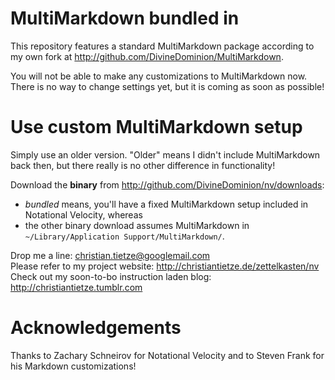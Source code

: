 MultiMarkdown bundled in
========================

This repository features a standard MultiMarkdown package according to my own fork at <http://github.com/DivineDominion/MultiMarkdown>.

You will not be able to make any customizations to MultiMarkdown now.  There is no way to change settings yet, but it is coming as soon as possible!

Use custom MultiMarkdown setup
==============================

Simply use an older version.  "Older" means I didn't include MultiMarkdown back then, but there really is no other difference in functionality!

Download the **binary** from <http://github.com/DivineDominion/nv/downloads>:

*	_bundled_ means, you'll have a fixed MultiMarkdown setup included in
	Notational Velocity, whereas
*	the other binary download assumes MultiMarkdown in 
	`~/Library/Application Support/MultiMarkdown/`.

Drop me a line: christian.tietze@googlemail.com  
Please refer to my project website: <http://christiantietze.de/zettelkasten/nv>  
Check out my soon-to-bo instruction laden blog: <http://christiantietze.tumblr.com>

Acknowledgements
================

Thanks to Zachary Schneirov for Notational Velocity and to Steven Frank for his Markdown customizations!
